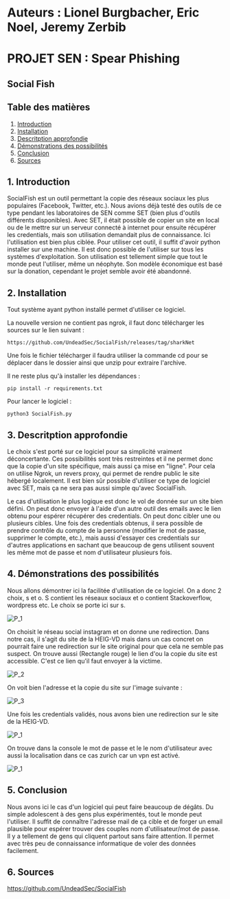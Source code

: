 # Auteurs : Lionel Burgbacher, Eric Noel, Jeremy Zerbib

# PROJET SEN : Spear Phishing

## Social Fish

## Table des matières 

1. [ Introduction ](#intro)
2. [ Installation ](#install)
3. [ Descritption approfondie](#desc)
4. [ Démonstrations des possibilités ](#demo)
5. [ Conclusion ](#conc)
6. [ Sources ](#src)

<a name="intro"></a>

## 1. Introduction

SocialFish est un outil permettant la copie des réseaux sociaux les plus populaires (Facebook, Twitter, etc.). Nous avions déjà testé des outils de ce type pendant les laboratoires de SEN comme SET (bien plus d'outils différents disponibles). Avec SET, il était possible de copier un site en local ou de le mettre sur un serveur connecté à internet pour ensuite récupérer les credentials, mais son utilisation demandait plus de connaissance. Ici l'utilisation est bien plus ciblée. Pour utiliser cet outil, il suffit d'avoir python installer sur une machine. Il est donc possible de l'utiliser sur tous les systèmes d'exploitation. Son utilisation est tellement simple que tout le monde peut l'utiliser, même un néophyte. Son modèle économique est basé sur la donation, cependant le projet semble avoir été abandonné.

<a name="install"></a>

## 2. Installation

Tout système ayant python installé permet d'utiliser ce logiciel. 

La nouvelle version ne contient pas ngrok, il faut donc télécharger les sources sur le lien suivant : 

```https://github.com/UndeadSec/SocialFish/releases/tag/sharkNet```

Une fois le fichier télécharger il faudra utiliser la commande cd pour se déplacer dans le dossier ainsi que unzip pour extraire l'archive. 

Il ne reste plus qu'à installer les dépendances : 

```pip install -r requirements.txt```

Pour lancer le logiciel : 

```python3 SocialFish.py```

<a name="desc"></a>

## 3. Descritption approfondie

Le choix s'est porté sur ce logiciel pour sa simplicité vraiment déconcertante. Ces possibilités sont très restreintes et il ne permet donc que la copie d'un site spécifique, mais aussi ça mise en "ligne". Pour cela on utilise Ngrok, un revers proxy, qui permet de rendre public le site hébergé localement. Il est bien sûr possible d'utiliser ce type de logiciel avec SET, mais ça ne sera pas aussi simple qu'avec SocialFish.

Le cas d'utilisation le plus logique est donc le vol de donnée sur un site bien défini. On peut donc envoyer à l'aide d'un autre outil des emails avec le lien obtenu pour espérer récupérer des credentials. On peut donc cibler une ou plusieurs cibles. Une fois des credentials obtenus, il sera possible de prendre contrôle du compte de la personne (modifier le mot de passe, supprimer le compte, etc.), mais aussi d'essayer ces credentials sur d'autres applications en sachant que beaucoup de gens utilisent souvent les même mot de passe et nom d'utilisateur plusieurs fois. 

<a name="demo"></a>

## 4. Démonstrations des possibilités

Nous allons démontrer ici la facilitée d'utilisation de ce logiciel. On a donc 2 choix, s et o. S contient les réseaux sociaux et o contient Stackoverflow, wordpress etc. Le choix se porte ici sur s. 

![P_1](assets/1_SF.png)

On choisit le réseau social instagram et on donne une redirection. Dans notre cas, il s'agit du site de la HEIG-VD mais dans un cas concret on pourrait faire une redirection sur le site original pour que cela ne semble pas suspect. On trouve aussi (Rectangle rouge)  le lien d'ou la copie du site est accessible. C'est ce lien qu'il faut envoyer à la victime. 

![P_2](assets/2_SF.png)

On voit bien l'adresse et  la copie du site sur l'image suivante : 

![P_3](assets/3_SF.png)

Une fois les credentials validés, nous avons bien une redirection sur le site de la HEIG-VD.

![P_1](assets/4_SF.png)

On trouve dans la console le mot de passe et le le nom d'utilisateur avec aussi la localisation dans ce cas zurich car un vpn est activé. 

![P_1](assets/5_SF.png)

<a name="conc"></a>

## 5. Conclusion

Nous avons ici le cas d'un logiciel qui peut faire beaucoup de dégâts. Du simple adolescent à des gens plus expérimentés, tout le monde peut l'utiliser.  Il suffit de connaître l'adresse mail de ça cible et de forger un email plausible pour espérer trouver des couples nom d'utilisateur/mot de passe. Il y a tellement de gens qui cliquent partout sans faire attention. Il permet avec très peu de connaissance informatique de voler des données facilement.

<a name="src"></a>

## 6. Sources 

https://github.com/UndeadSec/SocialFish